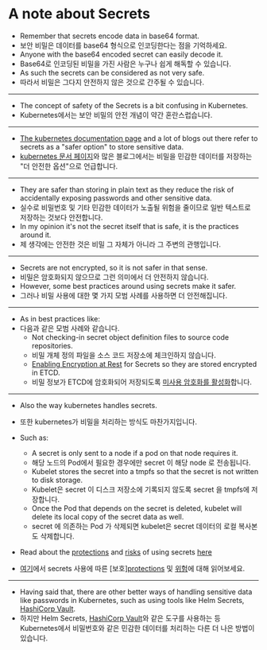 # A note about Secrets

* Remember that secrets encode data in base64 format. 
* 보안 비밀은 데이터를 base64 형식으로 인코딩한다는 점을 기억하세요.
* Anyone with the base64 encoded secret can easily decode it. 
* Base64로 인코딩된 비밀을 가진 사람은 누구나 쉽게 해독할 수 있습니다. 
* As such the secrets can be considered as not very safe.
* 따라서 비밀은 그다지 안전하지 않은 것으로 간주될 수 있습니다.

---

* The concept of safety of the Secrets is a bit confusing in Kubernetes.
* Kubernetes에서는 보안 비밀의 안전 개념이 약간 혼란스럽습니다. 

---

* [The kubernetes documentation page](https://kubernetes.io/docs/concepts/configuration/secret/) and a lot of blogs out there refer to secrets as a "safer option" to store sensitive data.
* [kubernetes 문서 페이지](https://kubernetes.io/docs/concepts/configuration/secret/)와 많은 블로그에서는 비밀을 민감한 데이터를 저장하는 "더 안전한 옵션"으로 언급합니다.

---

* They are safer than storing in plain text as they reduce the risk of accidentally exposing passwords and other sensitive data. 
* 실수로 비밀번호 및 기타 민감한 데이터가 노출될 위험을 줄이므로 일반 텍스트로 저장하는 것보다 안전합니다. 
* In my opinion it's not the secret itself that is safe, it is the practices around it. 
* 제 생각에는 안전한 것은 비밀 그 자체가 아니라 그 주변의 관행입니다.

---

* Secrets are not encrypted, so it is not safer in that sense. 
* 비밀은 암호화되지 않으므로 그런 의미에서 더 안전하지 않습니다. 
* However, some best practices around using secrets make it safer. 
* 그러나 비밀 사용에 대한 몇 가지 모범 사례를 사용하면 더 안전해집니다. 

---

* As in best practices like:
* 다음과 같은 모범 사례와 같습니다.
    * Not checking-in secret object definition files to source code repositories.
    * 비밀 개체 정의 파일을 소스 코드 저장소에 체크인하지 않습니다. 
    * [Enabling Encryption at Rest](https://kubernetes.io/docs/tasks/administer-cluster/encrypt-data/) for Secrets so they are stored encrypted in ETCD. 
    * 비밀 정보가 ETCD에 암호화되어 저장되도록 [미사용 암호화를 활성화](https://kubernetes.io/docs/tasks/administer-cluster/encrypt-data/)합니다.

--- 

* Also the way kubernetes handles secrets.
* 또한 kubernetes가 비밀을 처리하는 방식도 마찬가지입니다.
* Such as:
    * A secret is only sent to a node if a pod on that node requires it.
    * 해당 노드의 Pod에서 필요한 경우에만 secret 이 해당 node 로 전송됩니다.
    * Kubelet stores the secret into a tmpfs so that the secret is not written to disk storage.
    * Kubelet은 secret 이 디스크 저장소에 기록되지 않도록 secret 을 tmpfs에 저장합니다.
    * Once the Pod that depends on the secret is deleted, kubelet will delete its local copy of the secret data as well.
    * secret 에 의존하는 Pod 가 삭제되면 kubelet은 secret 데이터의 로컬 복사본도 삭제합니다.

* Read about the [protections](https://kubernetes.io/docs/concepts/configuration/secret/#protections) and [risks](https://kubernetes.io/docs/concepts/configuration/secret/#risks) of using secrets [here](https://kubernetes.io/docs/concepts/configuration/secret/#risks)
* [여기](https://kubernetes.io/docs/concepts/configuration/secret/#risks)에서 secrets 사용에 따른 [보호][protections](https://kubernetes.io/docs/concepts/configuration/secret/#protections) 및 [위험](https://kubernetes.io/docs/concepts/configuration/secret/#risks)에 대해 읽어보세요.

---

* Having said that, there are other better ways of handling sensitive data like passwords in Kubernetes, such as using tools like Helm Secrets, [HashiCorp Vault](https://www.vaultproject.io/). 
* 하지만 Helm Secrets, [HashiCorp Vault](https://www.vaultproject.io/)와 같은 도구를 사용하는 등 Kubernetes에서 비밀번호와 같은 민감한 데이터를 처리하는 다른 더 나은 방법이 있습니다.
